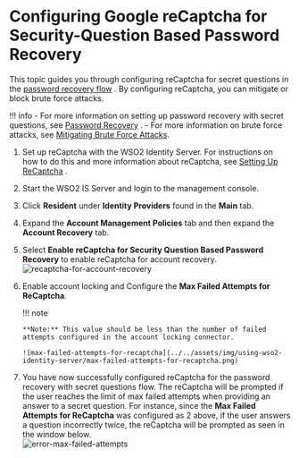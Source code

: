 # Configuring Google reCaptcha for Security-Question Based Password Recovery

This topic guides you through configuring reCaptcha for secret questions
in the [password recovery
flow](../../using-wso2-identity-server/password-recovery#recovery-using-challenge-questions)
. By configuring reCaptcha, you can mitigate or block brute force
attacks.

!!! info 
        -   For more information on setting up password recovery with secret
        questions, see [Password
        Recovery](../../using-wso2-identity-server/password-recovery#recovery-using-challenge-questions)
        .
        -   For more information on brute force attacks, see [Mitigating Brute
        Force Attacks](../../using-wso2-identity-server/mitigating-brute-force-attacks).

  

1.  Set up reCaptcha with the WSO2 Identity Server. For instructions on
    how to do this and more information about reCaptcha, see [Setting Up
    ReCaptcha](../../using-wso2-identity-server/setting-up-recaptcha)
    .
2.  Start the WSO2 IS Server and login to the management console.
3.  Click **Resident** under **Identity Providers** found in the
    **Main** tab.
4.  Expand the **Account Management Policies** tab and then expand the
    **Account Recovery** tab.
5.  Select **Enable reCaptcha for Security Question Based Password
    Recovery** to enable reCaptcha for account recovery.  
    ![recaptcha-for-account-recovery](../../assets/img/using-wso2-identity-server/recaptcha-for-account-recovery.png) 

6.  Enable account locking and Configure the **Max Failed Attempts for
    ReCaptcha**.

    !!! note
    
        **Note:** This value should be less than the number of failed
        attempts configured in the account locking connector.
    
        ![max-failed-attempts-for-recaptcha](../../assets/img/using-wso2-identity-server/max-failed-attempts-for-recaptcha.png)
    

7.  You have now successfully configured reCaptcha for the password
    recovery with secret questions flow. The reCaptcha will be prompted
    if the user reaches the limit of max failed attempts when providing
    an answer to a secret question. For instance, since the **Max Failed
    Attempts for ReCaptcha** was configured as 2 above, if the user
    answers a question incorrectly twice, the reCaptcha will be prompted
    as seen in the window below.  
    ![error-max-failed-attempts](../../assets/img/using-wso2-identity-server/error-max-failed-attempts.png)
